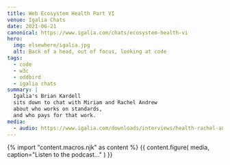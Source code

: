 ```yaml
---
title: Web Ecosystem Health Part VI
venue: Igalia Chats
date: 2021-06-21
canonical: https://www.igalia.com/chats/ecosystem-health-vi
hero:
  img: elsewhere/igalia.jpg
  alt: Back of a head, out of focus, looking at code
tags:
  - code
  - w3c
  - oddbird
  - igalia chats
summary: |
  Igalia's Brian Kardell
  sits down to chat with Miriam and Rachel Andrew
  about who works on standards,
  and who pays for that work.
media:
  - audio: https://www.igalia.com/downloads/interviews/health-rachel-and-mia.mp3
---
```


{% import "content.macros.njk" as content %}
{{ content.figure(
  media,
  caption="Listen to the podcast..."
) }}

